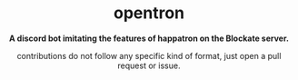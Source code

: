 <h1 align="center"><b>opentron</b></h1>
<p align="center"><b>A discord bot imitating the features of happatron on the Blockate server.</b></p>
<p align="center">
  contributions do not follow any specific kind of format, just open a pull request or issue.
</p>